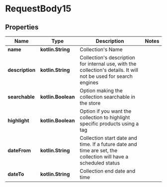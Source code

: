 
# RequestBody15

## Properties
Name | Type | Description | Notes
------------ | ------------- | ------------- | -------------
**name** | **kotlin.String** | Collection&#39;s Name | 
**description** | **kotlin.String** | Collection&#39;s description for internal use, with the collection&#39;s details. It will not be used for search engines | 
**searchable** | **kotlin.Boolean** | Option making the collection searchable in the store | 
**highlight** | **kotlin.Boolean** | Option if you want the collection to highlight specific products using a tag | 
**dateFrom** | **kotlin.String** | Collection start date and time. If a future date and time are set, the collection will have a scheduled status | 
**dateTo** | **kotlin.String** | Collection end date and time | 



